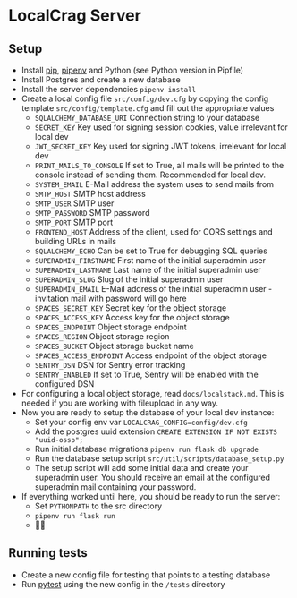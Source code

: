 # LocalCrag Server

## Setup

- Install [pip](https://pip.pypa.io/en/stable/installation/), [pipenv](https://pipenv.pypa.io/en/latest/) and Python (see Python version in Pipfile)
- Install Postgres and create a new database
- Install the server dependencies `pipenv install`
- Create a local config file `src/config/dev.cfg` by copying the config template `src/config/template.cfg` and fill out the appropriate values
    - `SQLALCHEMY_DATABASE_URI` Connection string to your database
    - `SECRET_KEY` Key used for signing session cookies, value irrelevant for local dev
    - `JWT_SECRET_KEY` Key used for signing JWT tokens, irrelevant for local dev
    - `PRINT_MAILS_TO_CONSOLE` If set to True, all mails will be printed to the console instead of sending them. Recommended for local dev.
    - `SYSTEM_EMAIL` E-Mail address the system uses to send mails from
    - `SMTP_HOST` SMTP host address
    - `SMTP_USER` SMTP user
    - `SMTP_PASSWORD` SMTP password
    - `SMTP_PORT` SMTP port
    - `FRONTEND_HOST` Address of the client, used for CORS settings and building URLs in mails
    - `SQLALCHEMY_ECHO` Can be set to True for debugging SQL queries
    - `SUPERADMIN_FIRSTNAME` First name of the initial superadmin user
    - `SUPERADMIN_LASTNAME` Last name of the initial superadmin user
    - `SUPERADMIN_SLUG` Slug of the initial superadmin user
    - `SUPERADMIN_EMAIL` E-Mail address of the initial superadmin user - invitation mail with password will go here
    - `SPACES_SECRET_KEY` Secret key for the object storage
    - `SPACES_ACCESS_KEY` Access key for the object storage
    - `SPACES_ENDPOINT` Object storage endpoint
    - `SPACES_REGION` Object storage region
    - `SPACES_BUCKET` Object storage bucket name
    - `SPACES_ACCESS_ENDPOINT` Access endpoint of the object storage
    - `SENTRY_DSN` DSN for Sentry error tracking
    - `SENTRY_ENABLED` If set to True, Sentry will be enabled with the configured DSN
- For configuring a local object storage, read `docs/localstack.md`. This is needed if you are working with fileupload in any way.
- Now you are ready to setup the database of your local dev instance:
  - Set your config env var `LOCALCRAG_CONFIG=config/dev.cfg`
  - Add the postgres uuid extension `CREATE EXTENSION IF NOT EXISTS "uuid-ossp";`
  - Run initial database migrations `pipenv run flask db upgrade`
  - Run the database setup script `src/util/scripts/database_setup.py`
  - The setup script will add some initial data and create your superadmin user. You should receive an email at the configured superadmin mail containing your password.
- If everything worked until here, you should be ready to run the server:
  - Set `PYTHONPATH` to the src directory
  - `pipenv run flask run` 
  - 🧗🚀

## Running tests

- Create a new config file for testing that points to a testing database
- Run [pytest](https://docs.pytest.org/en/7.1.x/how-to/usage.html) using the new config in the `/tests` directory
